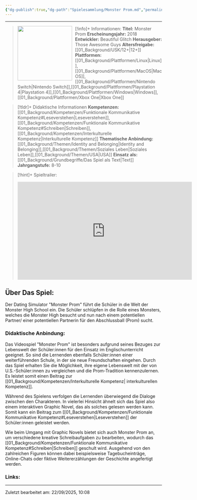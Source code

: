 ```yaml
---
{"dg-publish":true,"dg-path":"Spielesammlung/Monster Prom.md","permalink":"/spielesammlung/monster-prom/","noteIcon":"2"}
---
```


---
>[!info]+ Informationen:
><img src="https://m.media-amazon.com/images/M/MV5BMTgxNzVkZTktZGJhZi00NmNjLWIyZGQtMGUxOTcwZGMwZjliXkEyXkFqcGc@._V1_.jpg" style="float:left;height:175px;padding-right:10px">**Titel:** Monster Prom
>**Erscheinungsjahr:** 2018
>**Entwickler:** Beautiful Glitch
>**Herausgeber:** Those Awesome Guys
>**Altersfreigabe:** [[01_Background/USK/12+\|12+]]
>**Plattformen:** [[01_Background/Plattformen/Linux\|Linux]],[[01_Background/Plattformen/MacOS\|MacOS]],[[01_Background/Plattformen/Nintendo Switch\|Nintendo Switch]],[[01_Background/Plattformen/Playstation 4\|Playstation 4]],[[01_Background/Plattformen/Windows\|Windows]],[[01_Background/Plattformen/Xbox One\|Xbox One]]

>[!tldr]+ Didaktische Informationen
>**Kompetenzen:** [[01_Background/Kompetenzen/Funktionale Kommunikative Kompetenz#Leseverstehen\|Leseverstehen]],[[01_Background/Kompetenzen/Funktionale Kommunikative Kompetenz#Schreiben\|Schreiben]],[[01_Background/Kompetenzen/Interkulturelle Kompetenz\|Interkulturelle Kompetenz]]
>**Thematische Anbindung:** [[01_Background/Themen/Identity and Belonging\|Identity and Belonging]],[[01_Background/Themen/Soziales Leben\|Soziales Leben]],[[01_Background/Themen/USA\|USA]]
>**Einsatz als:** [[01_Background/Grundbegriffe/Das Spiel als Text\|Text]]
>**Jahrgangstufe:** 8-10

>[!hint]+ Spieltrailer:
><iframe width="560" height="315" src="https://www.youtube.com/embed/1z-cl_lCrTQ?si=tLh6Jmgr1sT7DPN4" title="YouTube video player" frameborder="0" allow="accelerometer; autoplay; clipboard-write; encrypted-media; gyroscope; picture-in-picture; web-share" referrerpolicy="strict-origin-when-cross-origin" allowfullscreen></iframe>

## Über Das Spiel:
Der Dating Simulator "Monster Prom" führt die Schüler in die Welt der Monster High School ein. Die Schüler schlüpfen in die Rolle eines Monsters, welches die Monster High besucht und nun nach einem potentiellen Partner/ einer potentiellen Partnerin für den Abschlussball (Prom) sucht. 
### Didaktische Anbindung:

Das Videospiel "Monster Prom" ist besonders aufgrund seines Bezuges zur Lebenswelt der Schüler:innen für den Einsatz im Englischunterricht geeignet. So sind die Lernenden ebenfalls Schüler:innen einer weiterführenden Schule, in der sie neue Freundschaften eingehen. Durch das Spiel erhalten Sie die Möglichkeit, ihre eigene Lebenswelt mit der von U.S.-Schüler:innen zu vergleichen und die Prom-Tradition kennenzulernen. Es leistet somit einen Beitrag zur 
[[01_Background/Kompetenzen/Interkulturelle Kompetenz\| interkulturellen Kompetenz]]. 

Während des Spielens verfolgen die Lernenden überwiegend die Dialoge zwischen den Charakteren. In vielerlei Hinsicht ähnelt sich das Spiel also einem interaktiven Graphic Novel, das als solches gelesen werden kann. Somit kann ein Beitrag zum [[01_Background/Kompetenzen/Funktionale Kommunikative Kompetenz#Leseverstehen\|Leseverstehen]] der Schüler:innen geleistet werden. 

Wie beim Umgang mit Graphic Novels bietet sich auch  Monster Prom an, um verschiedene kreative Schreibaufgaben zu bearbeiten, wodurch das [[01_Background/Kompetenzen/Funktionale Kommunikative Kompetenz#Schreiben\|Schreiben]] geschult wird. Ausgehend von den zahlreichen Figuren können dabei beispielsweise Tagebucheinträge, Online-Chats oder fiktive Weitererzählungen der Geschichte angefertigt werden. 
### Links:



---
Zuletzt bearbeitet am: 22/09/2025, 10:08